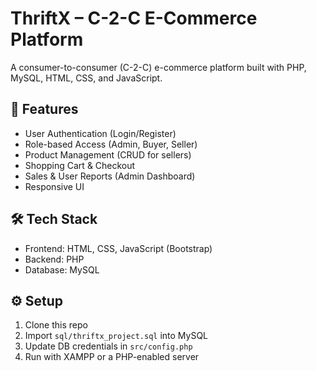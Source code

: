 # ThriftX – C-2-C E-Commerce Platform

A consumer-to-consumer (C-2-C) e-commerce platform built with PHP, MySQL, HTML, CSS, and JavaScript.

## 🚀 Features
- User Authentication (Login/Register)
- Role-based Access (Admin, Buyer, Seller)
- Product Management (CRUD for sellers)
- Shopping Cart & Checkout
- Sales & User Reports (Admin Dashboard)
- Responsive UI

## 🛠️ Tech Stack
- Frontend: HTML, CSS, JavaScript (Bootstrap)
- Backend: PHP
- Database: MySQL

## ⚙️ Setup
1. Clone this repo
2. Import `sql/thriftx_project.sql` into MySQL
3. Update DB credentials in `src/config.php`
4. Run with XAMPP or a PHP-enabled server
